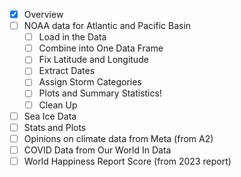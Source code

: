 - [x] Overview 
- [ ] NOAA data for Atlantic and Pacific Basin
  - [ ] Load in the Data
  - [ ] Combine into One Data Frame
  - [ ] Fix Latitude and Longitude
  - [ ] Extract Dates
  - [ ] Assign Storm Categories
  - [ ] Plots and Summary Statistics!
  - [ ] Clean Up
- [ ] Sea Ice Data
- [ ] Stats and Plots
- [ ] Opinions on climate data from Meta (from A2)
- [ ] COVID Data from Our World In Data
- [ ] World Happiness Report Score (from 2023 report)

